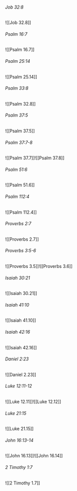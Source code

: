 ###### Job 32:8

![[Job 32.8]]

###### Psalm 16:7

![[Psalm 16.7]]

###### Psalm 25:14

![[Psalm 25.14]]

###### Psalm 33:8

![[Psalm 32.8]]

###### Psalm 37:5

![[Psalm 37.5]]

###### Psalm 37:7-8

![[Psalm 37.7]]![[Psalm 37.8]]

###### Psalm 51:6

![[Psalm 51.6]]

###### Psalm 112:4

![[Psalm 112.4]]

###### Proverbs 2:7

![[Proverbs 2.7]]

###### Proverbs 3:5-6

![[Proverbs 3.5]]![[Proverbs 3.6]]

###### Isaiah 30:21

![[Isaiah 30.21]]

###### Isaiah 41:10

![[Isaiah 41.10]]

###### Isaiah 42:16

![[Isaiah 42.16]]

###### Daniel 2:23

![[Daniel 2.23]]

###### Luke 12:11-12

![[Luke 12.11]]![[Luke 12.12]]

###### Luke 21:15

![[Luke 21.15]]

###### John 16:13-14

![[John 16.13]]![[John 16.14]]

###### 2 Timothy 1:7

![[2 Timothy 1.7]]